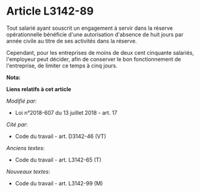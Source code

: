 # Article L3142-89

Tout salarié ayant souscrit un engagement à servir dans la réserve opérationnelle bénéficie d'une autorisation d'absence de
huit jours par année civile au titre de ses activités dans la réserve.

Cependant, pour les entreprises de moins de deux cent cinquante salariés, l'employeur peut décider, afin de conserver le bon
fonctionnement de l'entreprise, de limiter ce temps à cinq jours.

**Nota:**



**Liens relatifs à cet article**

_Modifié par_:

  - Loi n°2018-607 du 13 juillet 2018 - art. 17

_Cité par_:

  - Code du travail - art. D3142-46 (VT)

_Anciens textes_:

  - Code du travail - art. L3142-65 (T)

_Nouveaux textes_:

  - Code du travail - art. L3142-99 (M)
